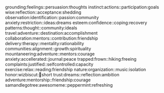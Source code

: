 grounding:feelings::persuasion:thoughts
instinct:actions::participation:goals
wise:reflection::acceptance:shedding
observation:identification::passion:community
anxiety:restriction::ideas:dreams
esteem:confidence::coping:recovery
patterns:thought::community:ideals
travel:adventure::destination:accomplishment
collaboration:mentors::contribution:friendship
delivery:therapy::mentality:rationability
communities:alignment::growth:spirituality
mountaneering:adventure::mentors:courage
anxiety:accellerated::journal:peace
trapped:frown::hiking:freeing
complaints:justified::selfcontrolled:capacity
exercise:relax::reading:friendship
nature:organization::music:isolation
honor:wizbiscut::pencil:short
trust:dreams::reflection:ambition
adventure:mentorship::friendship:courage
samandlegotree:awesomeme::peppermint:refreshing
